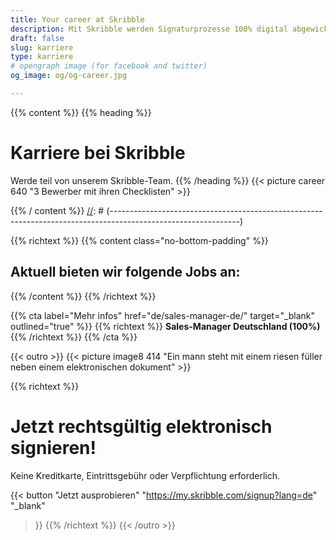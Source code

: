 ```yaml
---
title: Your career at Skribble
description: Mit Skribble werden Signaturprozesse 100% digital abgewickelt, basierend auf der qualifizierten elektronischen Signatur “QES” - die e-Unterschrift, die vor Schweizer und EU Gesetz der handschriftlichen Unterschrift gleichgestellt ist.
draft: false
slug: karriere
type: karriere
# opengraph image (for facebook and twitter)
og_image: og/og-career.jpg

---
```


{{% content %}}
{{% heading %}}
# Karriere bei Skribble
Werde teil von unserem Skribble-Team.
{{% /heading %}}
{{< picture career 640 "3 Bewerber mit ihren Checklisten" >}}

{{% / content %}}
[//]: # (--------------------------------------------------------------------------------------------------------------)

{{% richtext %}}
{{% content class="no-bottom-padding" %}}
## Aktuell bieten wir folgende Jobs an:
{{% /content %}}
{{% /richtext %}}

{{% cta
  label="Mehr infos"
  href="de/sales-manager-de/"
  target="_blank"
  outlined="true"
%}}
{{% richtext %}}
**Sales-Manager Deutschland (100%)**
{{% /richtext %}}
{{% /cta %}}

[//]: # (--------------------------------------------------------------------------------------------------------------)

{{< outro >}}
{{< picture image8 414 "Ein mann steht mit einem riesen füller neben einem elektronischen dokument" >}}

{{% richtext %}}
# Jetzt rechtsgültig elektronisch signieren!
Keine Kreditkarte, Eintrittsgebühr oder Verpflichtung erforderlich.

{{< button
  "Jetzt ausprobieren"
  "https://my.skribble.com/signup?lang=de"
  "_blank"
>}}
{{% /richtext %}}
{{< /outro >}}
